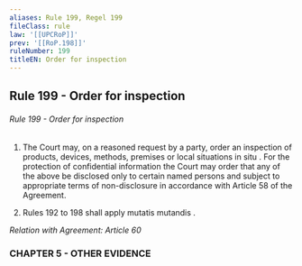 ```yaml
---
aliases: Rule 199, Regel 199
fileClass: rule
law: '[[UPCRoP]]'
prev: '[[RoP.198]]'
ruleNumber: 199
titleEN: Order for inspection
---
```


## Rule 199 - Order for inspection

###### Rule 199 - Order for inspection  
1. The Court may, on a reasoned request by a party, order an inspection of products, devices, methods, premises or local situations in situ . For the protection of confidential information the Court may order that any of the above be disclosed only to certain named persons and subject to appropriate terms of non-disclosure in accordance with Article  58 of the Agreement.   

2. Rules 192 to 198 shall apply mutatis mutandis .  

*Relation with Agreement: Article 60*  


### CHAPTER  5 - OTHER EVIDENCE
